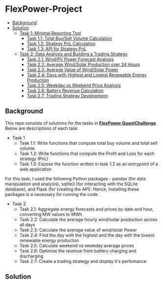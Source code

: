 # FlexPower-Project
* [Background](#Background)
* [Solution](#Solution)
  * [Task 1: Minimal Reporting Tool](#task-1-minimal-reporting-tool)
     * [Task 1.1: Total Buy/Sell Volume Calculation](#task-11-total-buy-sell-volume-calculation)
     * [Task 1.2: Strategy PnL Calculation](#task-12-strategy-pnl-calculation)
     * [Task 1.3: API for Strategy PnL](#task-13-api-for-strategy-pnl)
  * [Task 2: Data Analysis and Building a Trading Strategy](#task-2-data-analysis-and-building-a-trading-strategy)
     * [Task 2.1: Wind/PV Power Forecast Analysis](#task-21-windpv-power-forecast-analysis)
     * [Task 2.2: Average Wind/Solar Production over 24 Hours](#task-22-average-windsolar-production-over-24-hours)
     * [Task 2.3: Average Value of Wind/Solar Power](#task-23-average-value-of-windsolar-power)
     * [Task 2.4: Days with Highest and Lowest Renewable Energy Production](#task-24-days-with-highest-and-lowest-renewable-energy-production)
     * [Task 2.5: Weekday vs Weekend Price Analysis](#task-25-weekday-vs-weekend-price-analysis)
     * [Task 2.6: Battery Revenue Calculation](#task-26-battery-revenue-calculation)
     * [Task 2.7: Trading Strategy Development](#task-27-trading-strategy-development)

## Background
This repo consists of solutions for the tasks in [**FlexPower QuantChallenge**](https://github.com/FlexPwr/QuantChallenge). Below are descriptions of each task. 
* Task 1
  * Task 1.1: Write functions that compute total buy volume and total sell volume.
  * Task 1.2: Write functions that compute the Profit and Loss for each strategy (PnL)
  * Task 1.3: Expose the function written in task 1.2 as an entrypoint of a web application

For this task, I used the following Python packages - pandas (for data manipulation and analysis), sqlite3 (for interacting with the SQLite database), and Flask (for creating the API). Hence, installing these packages is a necessary for running the code.

* Task 2
  * Task 2.1: Aggregate energy forecasts and prices by date and hour, converting MW values to MWh.
  * Task 2.2: Calculate the average hourly wind/solar production across all days
  * Task 2.3: Calculate the average value of wind/solar Power
  * Task 2.4: Find the day with the highest and the day with the lowest renewable energy production
  * Task 2.5: Calculate weekend vs weekday average prices
  * Task 2.6: Optimise the revenue from battery charging and discharging
  * Task 2.7: Create a trading strategy and display it's perfomance
 
## Solution

